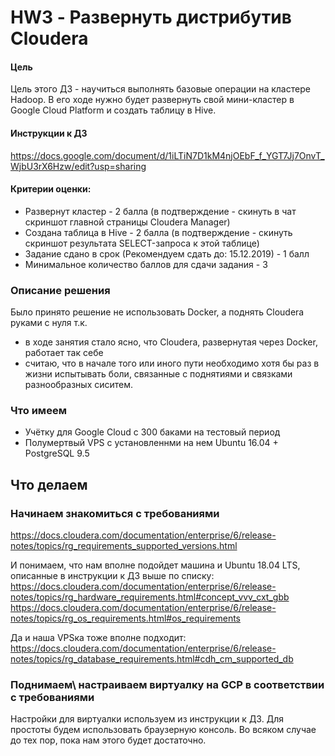 # HW3 - Развернуть дистрибутив Cloudera

#### Цель
Цель этого ДЗ - научиться выполнять базовые операции на кластере Hadoop. В его ходе нужно будет развернуть свой мини-кластер в Google Cloud Platform и создать таблицу в Hive.

#### Инструкции к ДЗ
https://docs.google.com/document/d/1iLTiN7D1kM4njOEbF_f_YGT7Jj7OnvT_WjbU3rX6Hzw/edit?usp=sharing

#### Критерии оценки:
* Развернут кластер - 2 балла (в подтверждение - скинуть в чат скриншот главной страницы Cloudera Manager)
* Создана таблица в Hive - 2 балла (в подтверждение - скинуть скриншот результата SELECT-запроса к этой таблице)
* Задание сдано в срок (Рекомендуем сдать до: 15.12.2019) - 1 балл
* Минимальное количество баллов для сдачи задания - 3

### Опиcание решения
Было принято решение не использовать Docker, а поднять Cloudera руками с нуля т.к. 
* в ходе занятия стало ясно, что Cloudera, развернутая через Docker, работает так себе 
* считаю, что в начале того или иного пути необходимо хотя бы раз в жизни испытывать боли, связанные с поднятиями и связками разнообразных сиситем. 

### Что имеем 
* Учётку для Google Cloud с 300 баками на тестовый период
* Полумертвый VPS с установленнми на нем Ubuntu 16.04 + PostgreSQL 9.5

## Что делаем 
### Начинаем знакомиться с требованиями 
https://docs.cloudera.com/documentation/enterprise/6/release-notes/topics/rg_requirements_supported_versions.html

И понимаем, что нам вполне подойдет машина и Ubuntu 18.04 LTS, описанные в инструкции к ДЗ выше по списку:
https://docs.cloudera.com/documentation/enterprise/6/release-notes/topics/rg_hardware_requirements.html#concept_vvv_cxt_gbb
https://docs.cloudera.com/documentation/enterprise/6/release-notes/topics/rg_os_requirements.html#os_requirements

Да и наша VPSка тоже вполне подходит: https://docs.cloudera.com/documentation/enterprise/6/release-notes/topics/rg_database_requirements.html#cdh_cm_supported_db

### Поднимаем\ настраиваем виртуалку на GCP в соответствии с требованиями
Настройки для виртуалки используем из инструкции к ДЗ. Для простоты будем использовать браузерную консоль. Во всяком случае до тех пор, пока нам этого будет достаточно. 

